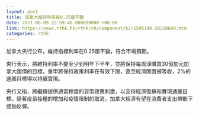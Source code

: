```yaml
---
layout: post
title: 加拿大維持利率在0.25厘不變
date: 2021-06-09 22:59:48.000000000 +08:00
link: https://news.rthk.hk/rthk/ch/component/k2/1595140-20210609.htm
categories: rthk
---
```


加拿大央行公布，維持指標利率在0.25厘不變，符合市場預期。

央行表示，將維持利率不變至少到明年下半年，並將保持每周淨購買30億加元加拿大國債的目標，重申將保持政策利率在有效下限，直至經濟閒置被吸收，2%的通脹目標得以持續實現。

央行又指，將繼續提供適當程度的貨幣政策刺激，以支持經濟復蘇和實現通脹目標。隨著疫苗接種的增加和疫情限制的取消，加拿大經濟有望在消費者支出帶動下強勁反彈。
